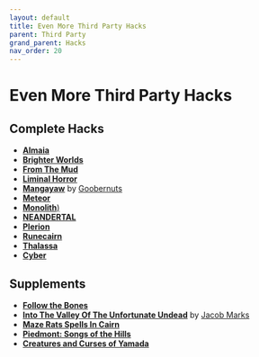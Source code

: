 ```yaml
---
layout: default
title: Even More Third Party Hacks
parent: Third Party
grand_parent: Hacks
nav_order: 20
---
```


# Even More Third Party Hacks

## Complete Hacks
* [**Almaia**](https://1d6gnolls.itch.io/almaia)
* [**Brighter Worlds**](https://awkwardturtle.itch.io/brighter-worlds)
* [**From The Mud**](https://cueinn.itch.io/fromthemud)
* [**Liminal Horror**](https://goblinarchives.itch.io/liminal-horror)
* [**Mangayaw**](https://mangayaw.carrd.co) by [Goobernuts](https://goobernutsblog.wordpress.com/)
* [**Meteor**](https://discourse.rpgcauldron.com/t/meteor-corporate-sci-fi-cairn-hack-updated-to-version-0-2/729)
* [**Monolith**)](https://adamhensley.itch.io/monolith)
* [**NEANDERTAL**](https://natetreme.com/blog/neandertal)
* [**Plerion**](https://plerion.zeruhur.space/)
* [**Runecairn**](https://byodinsbeardrpg.itch.io/runecairn)
* [**Thalassa**](https://zeruhur.itch.io/thalassa)
* [**Cyber**](https://oswida.github.io/cyber/docs/en/srd.html)

## Supplements
* [**Follow the Bones**](https://symboliccity.itch.io/follow-the-bones)
* [**Into The Valley Of The Unfortunate Undead**](https://siofragames.itch.io/into-the-valley-of-the-unfortunate-undead) by [Jacob Marks](https://siofragames.itch.io)
* [**Maze Rats Spells In Cairn**](https://xenioinabottle.blogspot.com/2021/04/maze-rats-spells-in-cairn.html)
* [**Piedmont: Songs of the Hills**](https://lionheart-clan.itch.io/piedmont-songs-of-the-hills)
* [**Creatures and Curses of Yamada**](https://juniejuniejune.itch.io/creatures-and-curses-of-yamada)
